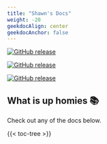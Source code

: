 ```yaml
---
title: "Shawn's Docs"
weight: -20
geekdocAlign: center
geekdocAnchor: false
---
```




<!-- markdownlint-capture -->
<!-- markdownlint-disable MD033 -->

<span class="badge-placeholder">[![GitHub release](https://img.shields.io/github/actions/workflow/status/shawnzhang12/docs/hugo.yml)](https://github.com/shawnzhang12/docs/actions)</span>

<span class="badge-placeholder">[![GitHub release](https://img.shields.io/github/repo-size/shawnzhang12/docs)](https://github.com/shawnzhang12/docs)</span>

<span class="badge-placeholder">[![GitHub release](https://img.shields.io/github/last-commit/shawnzhang12/docs)](https://github.com/shawnzhang12/docs/commits/trunk)</span>

<!-- markdownlint-restore -->

## What is up homies :books:

Check out any of the docs below.

{{< toc-tree >}}

